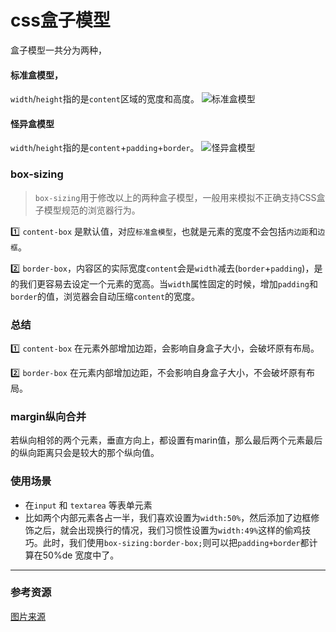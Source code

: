 # css盒子模型

盒子模型一共分为两种，
#### 标准盒模型，
`width`/`height`指的是`content`区域的宽度和高度。
![标准盒模型](../blog_assets/box_standard.png)

#### 怪异盒模型
`width`/`height`指的是`content`+`padding`+`border`。
![怪异盒模型](../blog_assets/box_verid.png)  


### box-sizing 
>  `box-sizing`用于修改以上的两种盒子模型，一般用来模拟不正确支持CSS盒子模型规范的浏览器行为。  

1️⃣ `content-box` 是默认值，对应`标准盒模型`，也就是元素的宽度不会包括`内边距`和`边框`。

2️⃣ `border-box`，内容区的实际宽度`content`会是`width`减去(`border`+`padding`)，是的我们更容易去设定一个元素的宽高。当`width`属性固定的时候，增加`padding`和`border`的值，浏览器会自动压缩`content`的宽度。

### 总结
1️⃣ `content-box` 在元素外部增加边距，会影响自身盒子大小，会破坏原有布局。

2️⃣ `border-box` 在元素内部增加边距，不会影响自身盒子大小，不会破坏原有布局。

### margin纵向合并
若纵向相邻的两个元素，垂直方向上，都设置有marin值，那么最后两个元素最后的纵向距离只会是较大的那个纵向值。   

### 使用场景
* 在`input` 和 `textarea` 等表单元素
* 比如两个内部元素各占一半，我们喜欢设置为`width:50%`，然后添加了边框修饰之后，就会出现换行的情况，我们习惯性设置为`width:49%`这样的偷鸡技巧。此时，我们使用`box-sizing:border-box;`则可以把`padding+border`都计算在50%de 宽度中了。

___
### 参考资源
[图片来源](https://www.jianshu.com/p/2f2cf326795d)





